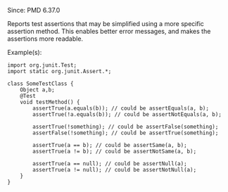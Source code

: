 Since: PMD 6.37.0

Reports test assertions that may be simplified using a more specific
            assertion method. This enables better error messages, and makes the
            assertions more readable.

Example(s):
```
import org.junit.Test;
import static org.junit.Assert.*;

class SomeTestClass {
    Object a,b;
    @Test
    void testMethod() {
        assertTrue(a.equals(b)); // could be assertEquals(a, b);
        assertTrue(!a.equals(b)); // could be assertNotEquals(a, b);

        assertTrue(!something); // could be assertFalse(something);
        assertFalse(!something); // could be assertTrue(something);

        assertTrue(a == b); // could be assertSame(a, b);
        assertTrue(a != b); // could be assertNotSame(a, b);

        assertTrue(a == null); // could be assertNull(a);
        assertTrue(a != null); // could be assertNotNull(a);
    }
}
```
